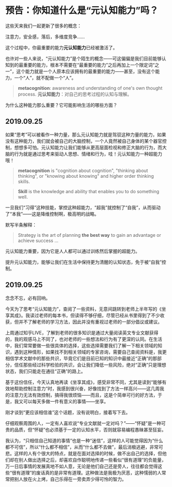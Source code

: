 # 预告：你知道什么是“元认知能力”吗？

这些天来我们一起更新了很多的概念：

注意力，安全感，落后，多维度竞争……

这个过程中，你最重要的能力**元认知能力**已经被激活了。

也许对一些人来说，“元认知能力”是个陌生的概念——可这偏偏是我们目前能够认知到的最重要的能力，根本不需要在“最重要的能力”之后再加上一个限定词“之一”，这个能力就是一个人原本应该拥有的最重要的能力——甚至，没有这个能力，一个“人”，就不配做一个“人”。

>**metacognition**: awareness and understanding of one's own thought process.
>**元认知能力**：对自己的思考过程的认知与理解。

为什么这种能力那么重要？它可能影响生活的哪些方面？

## 2019.09.25

如果“思考”可以被看作一种力量，那么元认知能力就是驾驭这种力量的能力，如果没有这种能力，我们就会被自己的大脑控制，一个人竟然被自己身体的某个器官控制，想想多可怕。元认知能力让我们能够从更高层面检视和修正大脑的行为，而大脑的行为就是通过思考来驱动人思想、情绪和行为，哇！元认知能力一种超能力哦！

>**metacognition** is "cognition about cognition", "thinking about thinking", or "knowing about knowing" and higher order thinking skills.

>**Skill** is the knowledge and ability that enables you to do something well.

一旦我们“习得”这种技能，掌控这种超能力，“超我”就控制了“自我”，从而驱动了“本我”——这是降维控制啊，极高明的战略。

默写半条解释：

> Strategy is the art of planning **the best way** to gain an advantage or achieve success ...

元认知能力重要，因为它是人人都可以通过训练然后掌握的超能力。

提升元认知能力，能够让我们在生活中保持更为清醒的认知状态，免于被“自我”控制。


## 2019.09.25

念念不忘，必有回响。

今天为了思考“元认知能力”，查阅了一些资料，无意间跳转到老师上半年写的《坐享其成》。我读过老师的每本书，但读得不够仔细，尽管已经从书里得到了不少收获，但并不了解老师的学习方法，因此并没有重视过老师的一部分倡议或建议。

上周通过知乎LIVE，了解到老师的很多知识是通过大量阅读英文专业文献获得的，我的观感马上不同了，也对老师的一些想法和行为有了更深的认同。在生活中，我们常常要做一些很具体的选择，这些选择需要我们了解一下相关领域的知识，遇到这种情形，如果找不到相关领域的专家咨询，需要自己查阅资料是，我更相信学术文献中的那些共识，毕竟它们是目前已知的知识中最接近“正确”的那部分，信任那些经过科学检验的共识，会让我们降低一些风险，绝对“正确”只是理想状态，我们只能走在通往“正确”的路上。

基于这份信任，今天认真地再读《坐享其成》，感受非常不同，尤其是读到“能够有效地帮助控制注意力”时，我感到很兴奋，好像找到了方法一样高兴——这几周我的注意力无法有效控制，搞得我很烦恼——而且，这是个简单可行的好方法，于是，我又可以每天多做一件有意义的事情——坐享。

刚才谈到“更应该相信谁”这个话题，没有说明白，接着写下去。

仔细观察周围的人，一定有人喜欢说“专业文献就一定对吗？”——“怀疑”是一种可贵的品质，但“怀疑”也必须基于一定的认知水平，否则就容易编程愚昧甚至狂妄。

我认为，“只相信自己知道的事情”也是一种“迷信”，这样的人可能觉得因为“什么都不可信”，所以“什么都不相信”，从而“什么都不去做”，最后消极逃避，非常可悲。这样的人有个很大的特点，就是在面对选择的时候，做不出自己的选择，但他们却在别人做出选择之后，却喜欢自作聪明地传递一些看似“很有道理”的负能量，万一日后事情的发展真地不如人意，无论是他们自己还是旁人，往往都会觉得这些“很有道理”的废话真的是非常有道理。这种做法是我极为厌恶，这种懦弱的人常常把别人放在火上烤，自己乐得在一旁卖弄少得可怜的智力。
